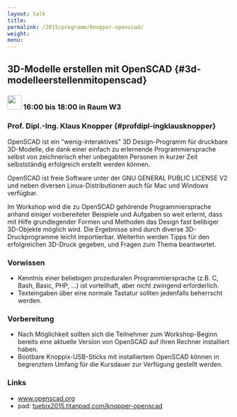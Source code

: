 ```yaml
---
layout: talk
title:
permalink: /2015/programm/knopper-openscad/
weight: 
menu:
---
```

## 3D-Modelle erstellen mit OpenSCAD {#3d-modelleerstellenmitopenscad}

### <img height = "32" src="../../../images/workshop.svg"> 16:00 bis 18:00 in Raum W3

### Prof. Dipl.-Ing. Klaus Knopper {#profdipl-ingklausknopper}

OpenSCAD ist ein "wenig-interaktives" 3D Design-Programm für druckbare 3D-Modelle, die dank einer einfach zu erlernende Programmiersprache selbst von zeichnerisch eher unbegabten Personen in kurzer Zeit selbstständig erfolgreich erstellt werden können.
 
OpenSCAD ist freie Software unter der GNU GENERAL PUBLIC LICENSE V2 und neben diversen Linux-Distributionen auch für Mac und Windows verfügbar.

Im Workshop wird die zu OpenSCAD gehörende Programmiersprache anhand einiger vorbereiteter Beispiele und Aufgaben so weit erlernt, dass mit Hilfe grundlegender Formen und Methoden das Design fast belibiger 3D-Objekte möglich wird. Die Ergebnisse sind durch diverse 3D-Druckprogramme leicht importierbar. Weiterhin werden Tipps für den erfolgreichen 3D-Druck gegeben, und Fragen zum Thema beantwortet.

### Vorwissen

- Kenntnis einer beliebigen prozeduralen Programmiersprache (z.B. C, Bash, Basic, PHP, ...) ist vorteilhaft, aber nicht zwingend erforderlich.
- Texteingaben über eine normale Tastatur sollten jedenfalls beherrscht werden.

### Vorbereitung

- Nach Möglichkeit sollten sich die Teilnehmer zum Workshop-Beginn bereits eine aktuelle Version von OpenSCAD auf ihren Rechner installiert haben.
- Bootbare Knoppix-USB-Sticks mit installiertem OpenSCAD können in begrenztem Umfang für die Kursdauer zur Verfügung gestellt werden.

### Links

- <a href="http://www.openscad.org/" target="_blank">www.openscad.org</a> 
- pad: <a href="https://tuebix2015.titanpad.com/knopper-openscad" target="_blank">tuebix2015.titanpad.com/knopper-openscad</a>

